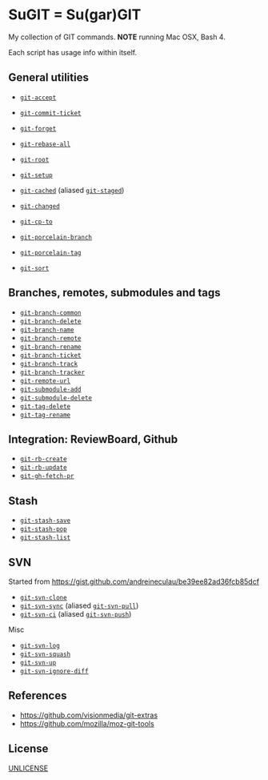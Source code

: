 # SuGIT = Su(gar)GIT

My collection of GIT commands. **NOTE** running Mac OSX, Bash 4.

Each script has usage info within itself.

## General utilities

* [`git-accept`](git-accept)
* [`git-commit-ticket`](git-commit-ticket)
* [`git-forget`](git-forget)
* [`git-rebase-all`](git-rebase-all)
* [`git-root`](git-root)
* [`git-setup`](git-setup)

* [`git-cached`](git-cached) (aliased [`git-staged`](git-staged))
* [`git-changed`](git-changed)

* [`git-cp-to`](git-cp-to)
* [`git-porcelain-branch`](git-porcelain-branch)
* [`git-porcelain-tag`](git-porcelain-tag)
* [`git-sort`](git-sort)

## Branches, remotes, submodules and tags

* [`git-branch-common`](git-branch-common)
* [`git-branch-delete`](git-branch-delete)
* [`git-branch-name`](git-branch-name)
* [`git-branch-remote`](git-branch-remote)
* [`git-branch-rename`](git-branch-rename)
* [`git-branch-ticket`](git-branch-ticket)
* [`git-branch-track`](git-branch-track)
* [`git-branch-tracker`](git-branch-tracker)
* [`git-remote-url`](git-remote-url)
* [`git-submodule-add`](git-submodule-add)
* [`git-submodule-delete`](git-submodule-delete)
* [`git-tag-delete`](git-tag-delete)
* [`git-tag-rename`](git-tag-rename)


## Integration: ReviewBoard, Github

* [`git-rb-create`](git-rb-create)
* [`git-rb-update`](git-rb-update)
* [`git-gh-fetch-pr`](git-gh-fetch-pr)


## Stash

* [`git-stash-save`](git-stash-save)
* [`git-stash-pop`](git-stash-pop)
* [`git-stash-list`](git-stash-list)


## SVN

Started from https://gist.github.com/andreineculau/be39ee82ad36fcb85dcf

* [`git-svn-clone`](git-svn-clone)
* [`git-svn-sync`](git-svn-sync) (aliased [`git-svn-pull`](git-svn-pull))
* [`git-svn-ci`](git-svn-ci) (aliased [`git-svn-push`](git-svn-push))

Misc

* [`git-svn-log`](git-svn-log)
* [`git-svn-squash`](git-svn-squash)
* [`git-svn-up`](git-svn-up)
* [`git-svn-ignore-diff`](git-svn-ignore-diff)


## References

* https://github.com/visionmedia/git-extras
* https://github.com/mozilla/moz-git-tools


## License

[UNLICENSE](LICENSE)
